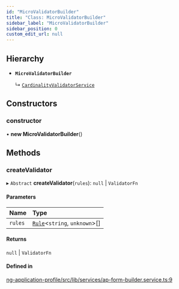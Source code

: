 ```yaml
---
id: "MicroValidatorBuilder"
title: "Class: MicroValidatorBuilder"
sidebar_label: "MicroValidatorBuilder"
sidebar_position: 0
custom_edit_url: null
---
```


## Hierarchy

- **`MicroValidatorBuilder`**

  ↳ [`CardinalityValidatorService`](CardinalityValidatorService)

## Constructors

### constructor

• **new MicroValidatorBuilder**()

## Methods

### createValidator

▸ `Abstract` **createValidator**(`rules`): ``null`` \| `ValidatorFn`

#### Parameters

| Name | Type |
| :------ | :------ |
| `rules` | [`Rule`](../modules#rule)<`string`, `unknown`\>[] |

#### Returns

``null`` \| `ValidatorFn`

#### Defined in

[ng-application-profile/src/lib/services/ap-form-builder.service.ts:9](https://github.com/cognizone/ng-cognizone/blob/861cbad/libs/ng-application-profile/src/lib/services/ap-form-builder.service.ts#L9)
